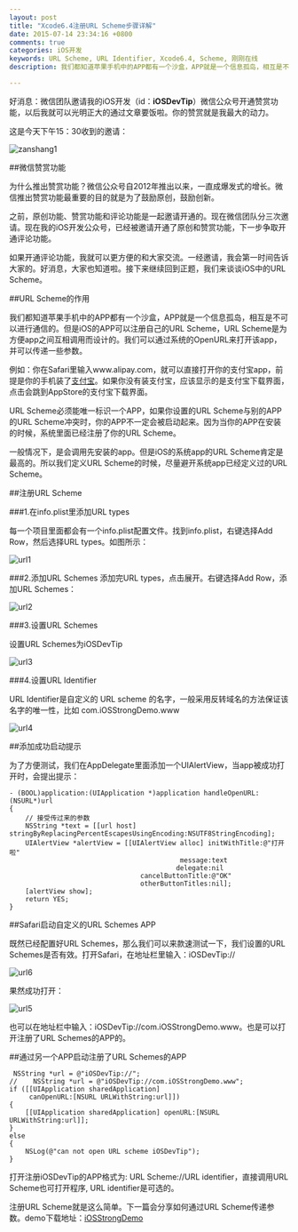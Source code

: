 ```yaml
---
layout: post
title: "Xcode6.4注册URL Scheme步骤详解"
date: 2015-07-14 23:34:16 +0800
comments: true
categories: iOS开发
keywords: URL Scheme, URL Identifier, Xcode6.4, Scheme, 刚刚在线
description: 我们都知道苹果手机中的APP都有一个沙盒，APP就是一个信息孤岛，相互是不可以进行通信的。但是iOS的APP可以注册自己的URL Scheme，URL Scheme是为方便app之间互相调用而设计的。我们可以通过系统的OpenURL来打开该app，并可以传递一些参数。

---
```

好消息：微信团队邀请我的iOS开发（id：**iOSDevTip**）微信公众号开通赞赏功能，以后我就可以光明正大的通过文章要饭啦。你的赞赏就是我最大的动力。

这是今天下午15：30收到的邀请：

![zanshang1](http://7xjrlb.com1.z0.glb.clouddn.com/zanshang.png)

##微信赞赏功能

为什么推出赞赏功能？微信公众号自2012年推出以来，一直成爆发式的增长。微信推出赞赏功能最重要的目的就是为了鼓励原创，鼓励创新。

之前，原创功能、赞赏功能和评论功能是一起邀请开通的。现在微信团队分三次邀请。现在我的iOS开发公众号，已经被邀请开通了原创和赞赏功能，下一步争取开通评论功能。

如果开通评论功能，我就可以更方便的和大家交流。一经邀请，我会第一时间告诉大家的。好消息，大家也知道啦。接下来继续回到正题，我们来谈谈iOS中的URL Scheme。

##URL Scheme的作用

我们都知道苹果手机中的APP都有一个沙盒，APP就是一个信息孤岛，相互是不可以进行通信的。但是iOS的APP可以注册自己的URL Scheme，URL Scheme是为方便app之间互相调用而设计的。我们可以通过系统的OpenURL来打开该app，并可以传递一些参数。

例如：你在Safari里输入www.alipay.com，就可以直接打开你的支付宝app，前提是你的手机装了[支付宝](http://www.superqq.com/blog/2015/07/10/zhi-fu-bao-he-wei-xin-zai-chao-xi-shang-shui-geng-sheng-%5B%3F%5D-chou/)。如果你没有装支付宝，应该显示的是支付宝下载界面，点击会跳到AppStore的支付宝下载界面。

URL Scheme必须能唯一标识一个APP，如果你设置的URL Scheme与别的APP的URL Scheme冲突时，你的APP不一定会被启动起来。因为当你的APP在安装的时候，系统里面已经注册了你的URL Scheme。

一般情况下，是会调用先安装的app。但是iOS的系统app的URL Scheme肯定是最高的。所以我们定义URL Scheme的时候，尽量避开系统app已经定义过的URL Scheme。

##注册URL Scheme

###1.在info.plist里添加URL types

每一个项目里面都会有一个info.plist配置文件。找到info.plist，右键选择Add Row，然后选择URL types。如图所示：

![url1](http://7xjrlb.com1.z0.glb.clouddn.com/url1.jpg)

###2.添加URL Schemes
添加完URL types，点击展开。右键选择Add Row，添加URL Schemes：

![url2](http://7xjrlb.com1.z0.glb.clouddn.com/url2.jpg)

###3.设置URL Schemes

设置URL Schemes为iOSDevTip

![url3](http://7xjrlb.com1.z0.glb.clouddn.com/url3.jpg)

###4.设置URL Identifier

URL Identifier是自定义的 URL scheme 的名字，一般采用反转域名的方法保证该名字的唯一性，比如 com.iOSStrongDemo.www

![url4](http://7xjrlb.com1.z0.glb.clouddn.com/url4.jpg)

##添加成功启动提示

为了方便测试，我们在AppDelegate里面添加一个UIAlertView，当app被成功打开时，会提出提示：

	- (BOOL)application:(UIApplication *)application handleOpenURL:(NSURL*)url
	{
	    // 接受传过来的参数
	    NSString *text = [[url host] stringByReplacingPercentEscapesUsingEncoding:NSUTF8StringEncoding];
	    UIAlertView *alertView = [[UIAlertView alloc] initWithTitle:@"打开啦"
	                                           message:text
	                                          delegate:nil
	                                 cancelButtonTitle:@"OK"
	                                 otherButtonTitles:nil];
	    [alertView show];
	    return YES;
	}

##Safari启动自定义的URL Schemes APP

既然已经配置好URL Schemes，那么我们可以来款速测试一下，我们设置的URL Schemes是否有效。打开Safari，在地址栏里输入：iOSDevTip://

![url6](http://7xjrlb.com1.z0.glb.clouddn.com/url6.png)

果然成功打开：

![url5](http://7xjrlb.com1.z0.glb.clouddn.com/url5.png)

也可以在地址栏中输入：iOSDevTip://com.iOSStrongDemo.www。也是可以打开注册了URL Schemes的APP的。

##通过另一个APP启动注册了URL Schemes的APP

	 NSString *url = @"iOSDevTip://";
	//    NSString *url = @"iOSDevTip://com.iOSStrongDemo.www";
    if ([[UIApplication sharedApplication]
         canOpenURL:[NSURL URLWithString:url]])
    {
        [[UIApplication sharedApplication] openURL:[NSURL URLWithString:url]];
    }
    else
    {
        NSLog(@"can not open URL scheme iOSDevTip");
    }

打开注册iOSDevTip的APP格式为: URL Scheme://URL identifier，直接调用URL Scheme也可打开程序, URL identifier是可选的。

注册URL Scheme就是这么简单。下一篇会分享如何通过URL Scheme传递参数。demo下载地址：[iOSStrongDemo](https://github.com/worldligang/iOSStrongDemo)